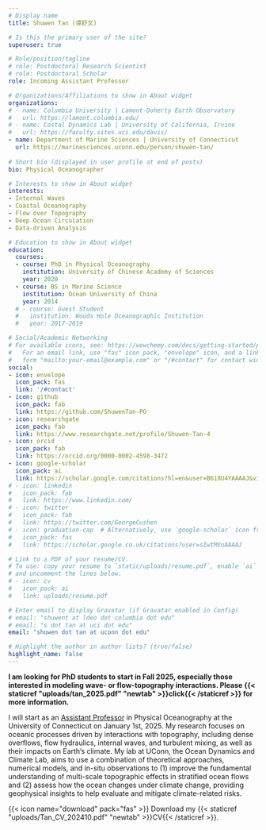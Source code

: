 ```yaml
---
# Display name
title: Shuwen Tan (谭舒文)

# Is this the primary user of the site?
superuser: true

# Role/position/tagline
# role: Postdoctoral Research Scientist
# role: Postdoctoral Scholar
role: Incoming Assistant Professor

# Organizations/Affiliations to show in About widget
organizations:
# - name: Columbia University | Lamont-Doherty Earth Observatory
#   url: https://lamont.columbia.edu/
# - name: Costal Dynamics Lab | University of California, Irvine
#   url: https://faculty.sites.uci.edu/davis/
- name: Department of Marine Sciences | University of Connecticut
  url: https://marinesciences.uconn.edu/person/shuwen-tan/
  
# Short bio (displayed in user profile at end of posts)
bio: Physical Oceanographer

# Interests to show in About widget
interests:
- Internal Waves
- Coastal Oceanography
- Flow over Topography
- Deep Ocean Circulation
- Data-driven Analysis

# Education to show in About widget
education:
  courses:
  - course: PhD in Physical Oceanography
    institution: University of Chinese Academy of Sciences
    year: 2020
  - course: BS in Marine Science
    institution: Ocean University of China
    year: 2014
  # - course: Guest Student
  #   institution: Woods Hole Oceanographic Institution
  #   year: 2017-2019

# Social/Academic Networking
# For available icons, see: https://wowchemy.com/docs/getting-started/page-builder/#icons
#   For an email link, use "fas" icon pack, "envelope" icon, and a link in the
#   form "mailto:your-email@example.com" or "/#contact" for contact widget.
social:
- icon: envelope
  icon_pack: fas
  link: '/#contact'
- icon: github
  icon_pack: fab
  link: https://github.com/ShuwenTan-PO
- icon: researchgate
  icon_pack: fab
  link: https://www.researchgate.net/profile/Shuwen-Tan-4
- icon: orcid
  icon_pack: fab
  link: https://orcid.org/0000-0002-4598-3472
- icon: google-scholar
  icon_pack: ai
  link: https://scholar.google.com/citations?hl=en&user=B618U4YAAAAJ&view_op=list_works&sortby=pubdate
# - icon: linkedin
#   icon_pack: fab
#   link: https://www.linkedin.com/
# - icon: twitter
#   icon_pack: fab
#   link: https://twitter.com/GeorgeCushen
# - icon: graduation-cap  # Alternatively, use `google-scholar` icon from `ai` icon pack
#   icon_pack: fas
#   link: https://scholar.google.co.uk/citations?user=sIwtMXoAAAAJ

# Link to a PDF of your resume/CV.
# To use: copy your resume to `static/uploads/resume.pdf`, enable `ai` icons in `params.toml`, 
# and uncomment the lines below.
# - icon: cv
#   icon_pack: ai
#   link: uploads/resume.pdf

# Enter email to display Gravatar (if Gravatar enabled in Config)
# email: "shuwent at ldeo dot columbia dot edu"
# email: "s dot tan at uci dot edu"
email: "shuwen dot tan at uconn dot edu"

# Highlight the author in author lists? (true/false)
highlight_name: false
---
```


<!-- Shuwen Tan is a US GO-SHIP Postdoctoral Fellow at the Lamont-Doherty Earth Observatory of Columbia University. She is broadly interested in physical processes in the Earth's Oceans.  -->
<!-- Shuwen Tan (谭舒文) is a Postdoctoral Scholar at UC, Irvine. In the past, she was heavily engaged in developing rotating hydraulic theories and interpreting observations of deep (water depth >2000 m sometimes >5000 m) ocean sill overflows (check out our latest [GO-SHIP cruises](https://usgoship.ucsd.edu/) where we obtain measurements and samples within 10 meters above the sea floor!). Her project at UCI, however, focuses on exciting behaviors of nonlinear waves approaching an island (Dongsha Atoll, 2 m ~ 600 m) using modeling approaches. So she is currently transitioning from an observationalist to a modeler and happy to continue playing with waves. -->
**I am looking for PhD students to start in Fall 2025, especially those interested in modeling wave- or flow-topography interactions. Please {{< staticref "uploads/tan_2025.pdf" "newtab" >}}click{{< /staticref >}} for more information.** 

<!-- Shuwen Tan (谭舒文) is a Postdoctoral Scholar at UC, Irvine. In the past, she was heavily engaged in developing rotating hydraulic theories and interpreting observations of deep (water depth >2000 m sometimes >5000 m) ocean sill overflows (check out our latest [GO-SHIP cruises](https://usgoship.ucsd.edu/) where we obtain measurements and samples within 10 meters above the sea floor!). Her project at UCI, however, focuses on exciting behaviors of nonlinear waves approaching an island (Dongsha Atoll, 2 m ~ 600 m) using modeling approaches. So she is currently transitioning from an observationalist to a modeler and happy to continue playing with waves. -->

<!-- am currently a Postdoctoral Scholar at Oceans Department, Stanford University, and 
 -->

I will start as an [Assistant Professor](https://marinesciences.uconn.edu/person/shuwen-tan/) in Physical Oceanography at the University of Connecticut on January 1st, 2025. My research focuses on oceanic processes driven by interactions with topography, including dense overflows, flow hydraulics, internal waves, and turbulent mixing, as well as their impacts on Earth’s climate. My lab at UConn, the Ocean Dynamics and Climate Lab, aims to use a combination of theoretical approaches, numerical models, and in-situ observations to (1) improve the fundamental understanding of multi-scale topographic effects in stratified ocean flows and (2) assess how the ocean changes under climate change, providing geophysical insights to help evaluate and mitigate climate-related risks.

{{< icon name="download" pack="fas" >}} Download my {{< staticref "uploads/Tan_CV_202410.pdf" "newtab" >}}CV{{< /staticref >}}.
